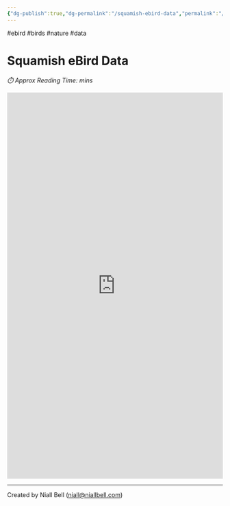 ```yaml
---
{"dg-publish":true,"dg-permalink":"/squamish-ebird-data","permalink":"/squamish-ebird-data/","title":"Squamish eBird Data","hide":true,"tags":["ebird","Birds","nature","data"],"noteIcon":"1","created":"2025-03-16T17:10:00.315-07:00","updated":"2025-03-16T18:52:38.853-07:00"}
---
```


#ebird #birds #nature #data
# Squamish eBird Data
<p id="reading-time" style="font-style: italic;">⏱️ Approx Reading Time:  <span id="inserted-text"></span> mins</p>

<iframe 
  width="100%" 
  height="900" 
  frameborder="0" 
  scrolling="yes" 
  src="https://1drv.ms/x/c/dc3e829743c564ca/IQTj2kYRK1NrQ5zHkJ1jYetKATkHOlDP3Z-By4l7yI3t-EM?em=2&wdAllowInteractivity=False&AllowTyping=True&Item='Dashboard'!A1%3AE999999&ActiveCell='Dashboard'!C6&wdHideGridlines=True&wdDownloadButton=True&wdInConfigurator=True">
</iframe>


---
Created by Niall Bell (niall@niallbell.com)